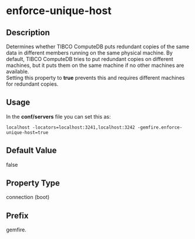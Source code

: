 # enforce-unique-host

## Description

Determines whether TIBCO ComputeDB puts redundant copies of the same data in different members running on the same physical machine. By default, TIBCO ComputeDB tries to put redundant copies on different machines, but it puts them on the same machine if no other machines are available. </br>
Setting this property to **true** prevents this and requires different machines for redundant copies.

## Usage

In the **conf/servers** file you can set this as:

```pre
localhost -locators=localhost:3241,localhost:3242 -gemfire.enforce-unique-host=true
```

## Default Value

false

## Property Type

connection (boot)

## Prefix

gemfire.

